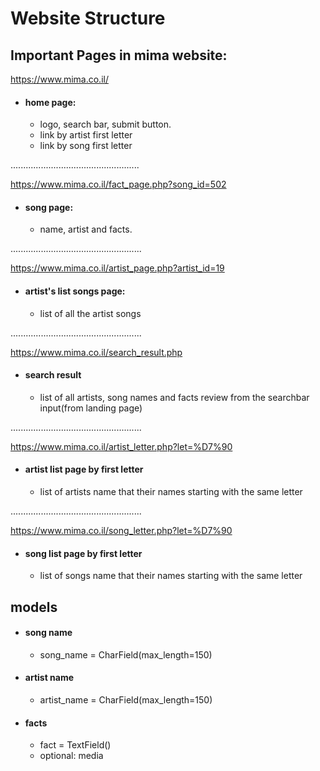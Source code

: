 # Website Structure



## Important Pages in mima website:

https://www.mima.co.il/
* #### home page:
    * logo, search bar, submit button.
    * link by artist first letter
    * link by song first letter

...................................................

https://www.mima.co.il/fact_page.php?song_id=502

* #### song page:
    * name, artist and facts.

....................................................

https://www.mima.co.il/artist_page.php?artist_id=19

* #### artist's list songs page:
    * list of all the artist songs

....................................................

https://www.mima.co.il/search_result.php
* #### search result
    * list of all artists, song names and facts review from the searchbar input(from landing page)   

....................................................

https://www.mima.co.il/artist_letter.php?let=%D7%90
* #### artist list page by first letter
    * list of artists name that their names starting with the same letter

....................................................

https://www.mima.co.il/song_letter.php?let=%D7%90
* #### song list page by first letter
    * list of songs name that their names starting with the same letter

## models

* #### song name
    * song_name = CharField(max_length=150)
* #### artist name
    * artist_name = CharField(max_length=150)
* #### facts
    * fact = TextField()
    * optional: media
    
   




